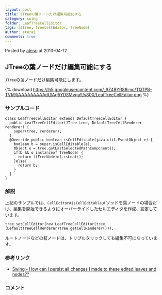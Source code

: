 ```yaml
---
layout: post
title: JTreeの葉ノードだけ編集可能にする
category: swing
folder: LeafTreeCellEditor
tags: [JTree, TreeCellEditor, TreeNode]
author: aterai
comments: true
---
```


Posted by [aterai](http://terai.xrea.jp/aterai.html) at 2010-04-12

## JTreeの葉ノードだけ編集可能にする
`JTree`の葉ノードだけ編集可能にします。

{% download https://lh5.googleusercontent.com/_9Z4BYR88imo/TQTPB-TVk9I/AAAAAAAAAdU/Aq5YDSMvqaY/s800/LeafTreeCellEditor.png %}

### サンプルコード
<pre class="prettyprint"><code>class LeafTreeCellEditor extends DefaultTreeCellEditor {
  public LeafTreeCellEditor(JTree tree, DefaultTreeCellRenderer renderer) {
    super(tree, renderer);
  }
  @Override public boolean isCellEditable(java.util.EventObject e) {
    boolean b = super.isCellEditable(e);
    Object o = tree.getLastSelectedPathComponent();
    if(b &amp;&amp; o instanceof TreeNode) {
      return ((TreeNode)o).isLeaf();
    }else{
      return b;
    }
  }
}
</code></pre>

### 解説
上記のサンプルでは、`CellEditor#isCellEditable`メソッドを葉ノードの場合だけ、編集を開始できるようにオーバーライドしたセルエディタを作成、設定しています。

<pre class="prettyprint"><code>tree.setCellEditor(new LeafTreeCellEditor(tree, (DefaultTreeCellRenderer)tree.getCellRenderer()));
</code></pre>

ルートノードなどの枝ノードは、トリプルクリックしても編集不可になっています。

### 参考リンク
- [Swing - How can I persist all changes I made to these edited leaves and nodes??](https://forums.oracle.com/thread/1371600)

<!-- dummy comment line for breaking list -->

### コメント
